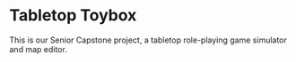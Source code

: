 # Tabletop Toybox

This is our Senior Capstone project, a tabletop role-playing game simulator and map editor.
